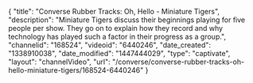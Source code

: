 {
    "title": "Converse Rubber Tracks: Oh, Hello - Miniature Tigers",
    "description": "Miniature Tigers discuss their beginnings playing for five people per show. They go on to explain how they record and why technology has played such a factor in their progress as a group.",
    "channelid": "168524",
    "videoid": "6440246",
    "date_created": "1338910038",
    "date_modified": "1447444029",
    "type": "captivate",
    "layout": "channelVideo",
    "url": "\/converse\/converse-rubber-tracks-oh-hello-miniature-tigers\/168524-6440246"
}